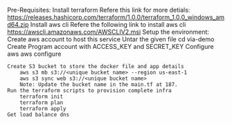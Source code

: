 Pre-Requisites:
    Install terraform 
        Refere this link for more detials:
            https://releases.hashicorp.com/terraform/1.0.0/terraform_1.0.0_windows_amd64.zip
    Install aws cli 
        Refere the following link to install aws cli
            https://awscli.amazonaws.com/AWSCLIV2.msi
Setup the environment:
    Create aws account to host this service
    Untar the given file
    cd via-demo
    Create Program account with ACCESS_KEY and SECRET_KEY
    Configure aws
        aws configure 
    
    Create S3 bucket to store the docker file and app details 
        aws s3 mb s3://<unique bucket name> --region us-east-1
        aws s3 sync web s3://<unique bucket name>
        Note: Update the bucket name in the main.tf at 187.
    Run the terraform scripts to provision complete infra
        terraform init
        terraform plan
        terraform apply
    Get load balance dns
